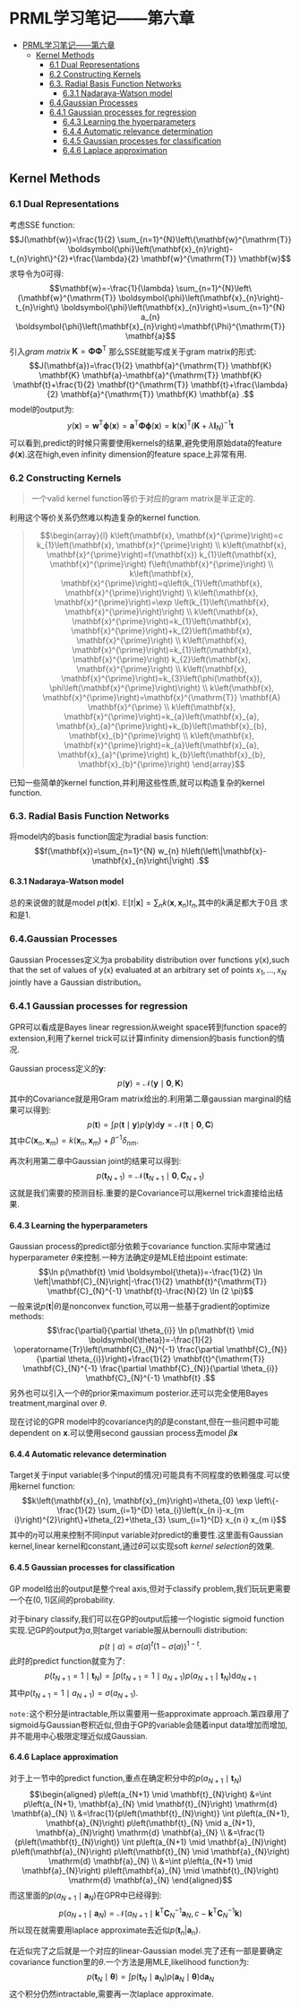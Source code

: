 <!-- #! https://zhuanlan.zhihu.com/p/372955246 -->
<!--
 * @Author: ZhangLei mathcoder.zl@gmail.com
 * @Date: 2021-05-15 18:43:13
 * @LastEditors: ZhangLei mathcoder.zl@gmail.com
 * @LastEditTime: 2021-05-20 21:36:50
-->

# PRML学习笔记——第六章

- [PRML学习笔记——第六章](#prml学习笔记第六章)
  - [Kernel Methods](#kernel-methods)
    - [6.1 Dual Representations](#61-dual-representations)
    - [6.2 Constructing Kernels](#62-constructing-kernels)
    - [6.3. Radial Basis Function Networks](#63-radial-basis-function-networks)
      - [6.3.1 Nadaraya-Watson model](#631-nadaraya-watson-model)
    - [6.4.Gaussian Processes](#64gaussian-processes)
    - [6.4.1 Gaussian processes for regression](#641-gaussian-processes-for-regression)
      - [6.4.3 Learning the hyperparameters](#643-learning-the-hyperparameters)
      - [6.4.4 Automatic relevance determination](#644-automatic-relevance-determination)
      - [6.4.5 Gaussian processes for classification](#645-gaussian-processes-for-classification)
      - [6.4.6 Laplace approximation](#646-laplace-approximation)

## Kernel Methods

### 6.1 Dual Representations

考虑SSE function:
$$J(\mathbf{w})=\frac{1}{2} \sum_{n=1}^{N}\left\{\mathbf{w}^{\mathrm{T}} \boldsymbol{\phi}\left(\mathbf{x}_{n}\right)-t_{n}\right\}^{2}+\frac{\lambda}{2} \mathbf{w}^{\mathrm{T}} \mathbf{w}$$
求导令为0可得:
$$\mathbf{w}=-\frac{1}{\lambda} \sum_{n=1}^{N}\left\{\mathbf{w}^{\mathrm{T}} \boldsymbol{\phi}\left(\mathbf{x}_{n}\right)-t_{n}\right\} \boldsymbol{\phi}\left(\mathbf{x}_{n}\right)=\sum_{n=1}^{N} a_{n} \boldsymbol{\phi}\left(\mathbf{x}_{n}\right)=\mathbf{\Phi}^{\mathrm{T}} \mathbf{a}$$
引入*gram matrix* $\mathbf{K}=\boldsymbol{\Phi} \boldsymbol{\Phi}^{\mathrm{T}}$
那么SSE就能写成关于gram matrix的形式:
$$J(\mathbf{a})=\frac{1}{2} \mathbf{a}^{\mathrm{T}} \mathbf{K} \mathbf{K} \mathbf{a}-\mathbf{a}^{\mathrm{T}} \mathbf{K} \mathbf{t}+\frac{1}{2} \mathbf{t}^{\mathrm{T}} \mathbf{t}+\frac{\lambda}{2} \mathbf{a}^{\mathrm{T}} \mathbf{K} \mathbf{a} .$$
model的output为:
$$y(\mathbf{x})=\mathbf{w}^{\mathrm{T}} \boldsymbol{\phi}(\mathbf{x})=\mathbf{a}^{\mathrm{T}} \boldsymbol{\Phi} \boldsymbol{\phi}(\mathbf{x})=\mathbf{k}(\mathbf{x})^{\mathrm{T}}\left(\mathbf{K}+\lambda \mathbf{I}_{N}\right)^{-1} \mathbf{t}$$
可以看到,predict的时候只需要使用kernels的结果,避免使用原始data的feature $\phi(\mathbf{x})$.这在high,even infinity dimension的feature space上非常有用.

### 6.2 Constructing Kernels

> 一个valid kernel function等价于对应的gram matrix是半正定的.

利用这个等价关系仍然难以构造复杂的kernel function.

> $$\begin{array}{l}
k\left(\mathbf{x}, \mathbf{x}^{\prime}\right)=c k_{1}\left(\mathbf{x}, \mathbf{x}^{\prime}\right) \\
k\left(\mathbf{x}, \mathbf{x}^{\prime}\right)=f(\mathbf{x}) k_{1}\left(\mathbf{x}, \mathbf{x}^{\prime}\right) f\left(\mathbf{x}^{\prime}\right) \\
k\left(\mathbf{x}, \mathbf{x}^{\prime}\right)=q\left(k_{1}\left(\mathbf{x}, \mathbf{x}^{\prime}\right)\right) \\
k\left(\mathbf{x}, \mathbf{x}^{\prime}\right)=\exp \left(k_{1}\left(\mathbf{x}, \mathbf{x}^{\prime}\right)\right) \\
k\left(\mathbf{x}, \mathbf{x}^{\prime}\right)=k_{1}\left(\mathbf{x}, \mathbf{x}^{\prime}\right)+k_{2}\left(\mathbf{x}, \mathbf{x}^{\prime}\right) \\
k\left(\mathbf{x}, \mathbf{x}^{\prime}\right)=k_{1}\left(\mathbf{x}, \mathbf{x}^{\prime}\right) k_{2}\left(\mathbf{x}, \mathbf{x}^{\prime}\right) \\
k\left(\mathbf{x}, \mathbf{x}^{\prime}\right)=k_{3}\left(\phi(\mathbf{x}), \phi\left(\mathbf{x}^{\prime}\right)\right) \\
k\left(\mathbf{x}, \mathbf{x}^{\prime}\right)=\mathbf{x}^{\mathrm{T}} \mathbf{A} \mathbf{x}^{\prime} \\
k\left(\mathbf{x}, \mathbf{x}^{\prime}\right)=k_{a}\left(\mathbf{x}_{a}, \mathbf{x}_{a}^{\prime}\right)+k_{b}\left(\mathbf{x}_{b}, \mathbf{x}_{b}^{\prime}\right) \\
k\left(\mathbf{x}, \mathbf{x}^{\prime}\right)=k_{a}\left(\mathbf{x}_{a}, \mathbf{x}_{a}^{\prime}\right) k_{b}\left(\mathbf{x}_{b}, \mathbf{x}_{b}^{\prime}\right)
\end{array}$$

已知一些简单的kernel function,并利用这些性质,就可以构造复杂的kernel function.

### 6.3. Radial Basis Function Networks

将model内的basis function固定为radial basis function:
$$f(\mathbf{x})=\sum_{n=1}^{N} w_{n} h\left(\left\|\mathbf{x}-\mathbf{x}_{n}\right\|\right) .$$

#### 6.3.1 Nadaraya-Watson model

总的来说做的就是model $p(\mathbf{t}|\mathbf{{x}})$.
$\mathbb{E}[t|\mathbf{x}]=\sum_n k(\mathbf{x},\mathbf{x}_n)t_n$,其中的$k$满足都大于0且
求和是1.

### 6.4.Gaussian Processes

Gaussian Processes定义为a probability distribution over functions y(x),such that
the set of values of y(x) evaluated at an arbitrary set of points $x_{1}, \ldots, x_{N}$ jointly have a Gaussian
distribution。

### 6.4.1 Gaussian processes for regression

GPR可以看成是Bayes linear regression从weight space转到function space的extension,利用了kernel trick可以计算infinity dimension的basis function的情况.

Gaussian process定义的$\mathbf{y}$:
$$p(\mathbf{y})=\mathcal{N}(\mathbf{y} \mid \mathbf{0}, \mathbf{K})$$
其中的Covariance就是用Gram matrix给出的.利用第二章gaussian marginal的结果可以得到:
$$p(\mathbf{t})=\int p(\mathbf{t} \mid \mathbf{y}) p(\mathbf{y}) \mathrm{d} \mathbf{y}=\mathcal{N}(\mathbf{t} \mid \mathbf{0}, \mathbf{C})$$
其中$C\left(\mathbf{x}_{n}, \mathbf{x}_{m}\right)=k\left(\mathbf{x}_{n}, \mathbf{x}_{m}\right)+\beta^{-1} \delta_{n m}$.

再次利用第二章中Gaussian joint的结果可以得到:
$$p\left(\mathbf{t}_{N+1}\right)=\mathcal{N}\left(\mathbf{t}_{N+1} \mid \mathbf{0}, \mathbf{C}_{N+1}\right)$$
这就是我们需要的预测目标.重要的是Covariance可以用kernel trick直接给出结果.

#### 6.4.3 Learning the hyperparameters

Gaussian process的predict部分依赖于covariance function.实际中常通过hyperparameter $\theta$来控制.一种方法确定$\theta$是MLE给出point estimate:
$$\ln p(\mathbf{t} \mid \boldsymbol{\theta})=-\frac{1}{2} \ln \left|\mathbf{C}_{N}\right|-\frac{1}{2} \mathbf{t}^{\mathrm{T}} \mathbf{C}_{N}^{-1} \mathbf{t}-\frac{N}{2} \ln (2 \pi)$$
一般来说$p(\mathbf{t}|\theta)$是nonconvex function,可以用一些基于gradient的optimize methods:
$$\frac{\partial}{\partial \theta_{i}} \ln p(\mathbf{t} \mid \boldsymbol{\theta})=-\frac{1}{2} \operatorname{Tr}\left(\mathbf{C}_{N}^{-1} \frac{\partial \mathbf{C}_{N}}{\partial \theta_{i}}\right)+\frac{1}{2} \mathbf{t}^{\mathrm{T}} \mathbf{C}_{N}^{-1} \frac{\partial \mathbf{C}_{N}}{\partial \theta_{i}} \mathbf{C}_{N}^{-1} \mathbf{t} .$$
另外也可以引入一个$\theta$的prior来maximum posterior.还可以完全使用Bayes treatment,marginal over $\theta$.

现在讨论的GPR model中的covariance内的$\beta$是constant,但在一些问题中可能dependent on $\mathbf{x}$.可以使用second gaussian process去model $\beta{\mathbf{x}}$

#### 6.4.4 Automatic relevance determination

Target关于input variable(多个input的情况)可能具有不同程度的依赖强度.可以使用kernel function:
$$k\left(\mathbf{x}_{n}, \mathbf{x}_{m}\right)=\theta_{0} \exp \left\{-\frac{1}{2} \sum_{i=1}^{D} \eta_{i}\left(x_{n i}-x_{m i}\right)^{2}\right\}+\theta_{2}+\theta_{3} \sum_{i=1}^{D} x_{n i} x_{m i}$$
其中的$\eta$可以用来控制不同input variable对predict的重要性.这里面有Gaussian kernel,linear kernel和constant,通过$\theta$可以实现soft *kernel selection*的效果.

#### 6.4.5 Gaussian processes for classification

GP model给出的output是整个real axis,但对于classify problem,我们玩玩更需要一个在$(0,1)$区间的probability.

对于binary classify,我们可以在GP的output后接一个logistic sigmoid function实现.记GP的output为$a$,则target variable服从bernoulli distribution:
$$p(t \mid a)=\sigma(a)^{t}(1-\sigma(a))^{1-t} .$$
此时的predict function就变为了:
$$p\left(t_{N+1}=1 \mid \mathbf{t}_{N}\right)=\int p\left(t_{N+1}=1 \mid a_{N+1}\right) p\left(a_{N+1} \mid \mathbf{t}_{N}\right) \mathrm{d} a_{N+1}$$
其中$p\left(t_{N+1}=1 \mid a_{N+1}\right)=\sigma\left(a_{N+1}\right) .$

`note:`这个积分是intractable,所以需要用一些approximate approach.第四章用了sigmoid与Gaussian卷积近似,但由于GP的variable会随着input data增加而增加,并不能用中心极限定理近似成Gaussian.

#### 6.4.6 Laplace approximation

对于上一节中的predict function,重点在确定积分中的$p\left(a_{N+1} \mid \mathbf{t}_{N}\right)$
$$\begin{aligned}
p\left(a_{N+1} \mid \mathbf{t}_{N}\right) &=\int p\left(a_{N+1}, \mathbf{a}_{N} \mid \mathbf{t}_{N}\right) \mathrm{d} \mathbf{a}_{N} \\
&=\frac{1}{p\left(\mathbf{t}_{N}\right)} \int p\left(a_{N+1}, \mathbf{a}_{N}\right) p\left(\mathbf{t}_{N} \mid a_{N+1}, \mathbf{a}_{N}\right) \mathrm{d} \mathbf{a}_{N} \\
&=\frac{1}{p\left(\mathbf{t}_{N}\right)} \int p\left(a_{N+1} \mid \mathbf{a}_{N}\right) p\left(\mathbf{a}_{N}\right) p\left(\mathbf{t}_{N} \mid \mathbf{a}_{N}\right) \mathrm{d} \mathbf{a}_{N} \\
&=\int p\left(a_{N+1} \mid \mathbf{a}_{N}\right) p\left(\mathbf{a}_{N} \mid \mathbf{t}_{N}\right) \mathrm{d} \mathbf{a}_{N}
\end{aligned}$$
而这里面的$p\left(a_{N+1} \mid \mathbf{a}_{N}\right)$在GPR中已经得到:
$$p\left(a_{N+1} \mid \mathbf{a}_{N}\right)=\mathcal{N}\left(a_{N+1} \mid \mathbf{k}^{\mathrm{T}} \mathbf{C}_{N}^{-1} \mathbf{a}_{N}, c-\mathbf{k}^{\mathrm{T}} \mathbf{C}_{N}^{-1} \mathbf{k}\right)$$
所以现在就需要用laplace approximate去近似$p(\mathbf{t}_n|\mathbf{a}_n)$.

在近似完了之后就是一个对应的linear-Gaussian model.完了还有一部是要确定covariance function里的$\theta$.一个方法是用MLE,likelihood function为:
$$p\left(\mathbf{t}_{N} \mid \boldsymbol{\theta}\right)=\int p\left(\mathbf{t}_{N} \mid \mathbf{a}_{N}\right) p\left(\mathbf{a}_{N} \mid \boldsymbol{\theta}\right) \mathrm{d} \mathbf{a}_{N}$$
这个积分仍然intractable,需要再一次laplace approximate.


<!-- 
---

**转载请注明出处，欢迎讨论交流。**

---

[我的Github](https://github.com/zhanglei1172)

[我的知乎](https://www.zhihu.com/people/zhang-lei-17-51)

我的Gmail：mathcoder.zl@gmail.com -->